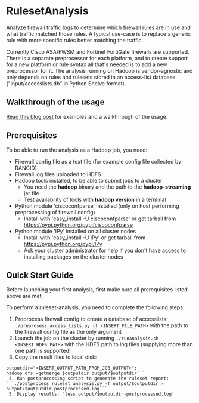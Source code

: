 RulesetAnalysis
===============

Analyze firewall traffic logs to determine which firewall rules are in use and what traffic matched those rules. A typical use-case is to replace a generic rule with more specific rules better matching the traffic.

Currently Cisco ASA/FWSM and Fortinet FortiGate firewalls are supported. There is a separate preprocessor for each platform, and to create support for a new platform or rule syntax all that's needed is to add a new preprocessor for it. The analysis running on Hadoop is vendor-agnostic and only depends on rules and rulesets stored in an access-list database ("input/accesslists.db" in Python Shelve format).

## Walkthrough of the usage

[Read this blog post](http://arnesund.com/2015/01/04/how-to-analyze-a-firewall-ruleset-with-hadoop/) for examples and a walkthrough of the usage.

## Prerequisites

To be able to run the analysis as a Hadoop job, you need:

 * Firewall config file as a text file (for example config file collected by RANCID)
 * Firewall log files uploaded to HDFS
 * Hadoop tools installed, to be able to submit jobs to a cluster
   * You need the **hadoop** binary and the path to the **hadoop-streaming** jar file
   * Test availability of tools with **hadoop version** in a terminal
 * Python module 'ciscoconfparse' installed (only on host performing preprocessing of firewall config)
   * Install with 'easy_install -U ciscoconfparse' or get tarball from https://pypi.python.org/pypi/ciscoconfparse
 * Python module 'IPy' installed on all cluster nodes
   * Install with 'easy_install -U IPy' or get tarball from https://pypi.python.org/pypi/IPy
   * Ask your cluster administrator for help if you don't have access to installing packages on the cluster nodes

## Quick Start Guide

Before launching your first analysis, first make sure all prerequisites listed above are met.

To perform a ruleset-analysis, you need to complete the following steps:
 1. Preprocess firewall config to create a database of accesslists: `./preprosess_access_lists.py -f <INSERT_FILE_PATH>` with the path to the firewall config file as the only argument
 2. Launch the job on the cluster by running `./runAnalysis.sh <INSERT_HDFS_PATH>` with the HDFS path to log files (supplying more than one path is supported)
 3. Copy the result files to local disk:
```mkdir output;
outputdir="<INSERT_OUTPUT_PATH_FROM_JOB_OUTPUT>";
hadoop dfs -getmerge $outputdir output/$outputdir```
 4. Run postprocessing script to generate the ruleset report:
```./postprocess_ruleset_analysis.py -f output/$outputdir > output/$outputdir-postprocessed.log```
 5. Display results: `less output/$outputdir-postprocessed.log`

